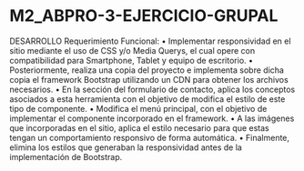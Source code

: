 # M2_ABPRO-3-EJERCICIO-GRUPAL

DESARROLLO
Requerimiento Funcional:
• Implementar responsividad en el sitio mediante el uso de CSS y/o Media Querys, el cual opere con
compatibilidad para Smartphone, Tablet y equipo de escritorio.
• Posteriormente, realiza una copia del proyecto e implementa sobre dicha copia el framework Bootstrap
utilizando un CDN para obtener los archivos necesarios.
• En la sección del formulario de contacto, aplica los conceptos asociados a esta herramienta con el objetivo
de modifica el estilo de este tipo de componente.
• Modifica el menú principal, con el objetivo de implementar el componente incorporado en el framework.
• A las imágenes que incorporadas en el sitio, aplica el estilo necesario para que estas tengan un
comportamiento responsivo de forma automática.
• Finalmente, elimina los estilos que generaban la responsividad antes de la implementación de Bootstrap.
